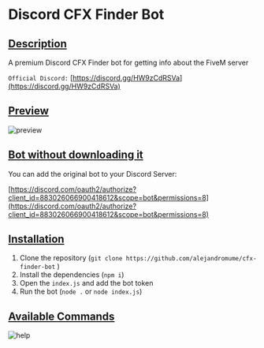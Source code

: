 # Discord CFX Finder Bot
## <ins>Description
A premium Discord CFX Finder bot for getting info about the FiveM server
  
`Official Discord:` [https://discord.gg/HW9zCdRSVa](https://discord.gg/HW9zCdRSVa)

## <ins>Preview
![preview](https://user-images.githubusercontent.com/43515908/112511856-b8c73b80-8d8a-11eb-9d17-e4f51ccef3fc.JPG)

## <ins>Bot without downloading it
You can add the original bot to your Discord Server: 


[https://discord.com/oauth2/authorize?client_id=883026066900418612&scope=bot&permissions=8](https://discord.com/oauth2/authorize?client_id=883026066900418612&scope=bot&permissions=8)

## <ins>Installation

1. Clone the repository (`git clone https://github.com/alejandromume/cfx-finder-bot` )
2. Install the dependencies (`npm i`)
3. Open the `index.js` and add the bot token
4. Run the bot (`node .` or `node index.js`)

## <ins>Available Commands
  
  ![help](https://user-images.githubusercontent.com/43515908/112513912-b4038700-8d8c-11eb-8a3c-3f0c589b65b5.JPG)




